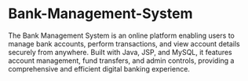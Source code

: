 # Bank-Management-System
The Bank Management System is an online platform enabling users to manage bank accounts, perform transactions, and view account details securely from anywhere. Built with Java, JSP, and MySQL, it features account management, fund transfers, and admin controls, providing a comprehensive and efficient digital banking experience.
